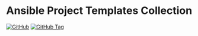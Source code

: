 # Ansible Project Templates Collection

[![GitHub](https://img.shields.io/github/license/hiberbee/ansible-collection-templates?style=flat-square)](https://github.com/hiberbee/ansible-collection-templates/blob/master/LICENSE)
[![GitHub Tag](https://img.shields.io/github/v/tag/hiberbee/ansible-collection-templates?style=flat-square)](https://github.com/hiberbee/ansible-collection-templates/tags)
